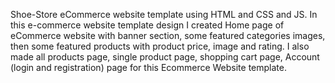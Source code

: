 Shoe-Store eCommerce website template using HTML and CSS and JS. In this e-commerce website template design I created Home page of eCommerce website with banner section, some featured categories images, then some featured products with product price, image and rating. I also made all products page, single product page, shopping cart page, Account (login and registration) page for this Ecommerce Website template.

